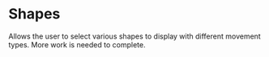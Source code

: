 # Shapes
Allows the user to select various shapes to display with different movement types.
More work is needed to complete.
